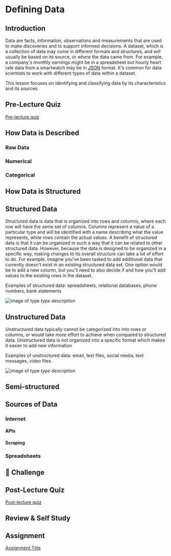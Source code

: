 # Defining Data

## Introduction
Data are facts, information, observations and measurements that are used to make discoveries and to support informed decisions. A dataset, which is a collection of data may come in different formats and structures, and will usually be based on its source, or where the data came from. For example, a company's monthly earnings might be in a spreadsheet but hourly heart rate data from a smartwatch may be in [JSON](https://stackoverflow.com/a/383699) format. It's common for data scientists to work with different types of data within a dataset. 


This lesson focuses on identifying and classifying data by its characteristics and its sources.

## Pre-Lecture Quiz

[Pre-lecture quiz]()


## How Data is Described

### Raw Data
### Numerical
### Categorical


## How Data is Structured

## Structured Data
Structured data is data that is organized into rows and columns, where each row will have the same set of columns. Columns represent a value of a particular type and will be identified with a name describing what the value represents, while rows contain the actual values. A benefit of structured data is that it can be organized in such a way that it can be related to other structured data. However, because the data is designed to be organized in a specific way, making changes to its overall structure can take a lot of effort to do. For example, imagine you've been tasked to add additional data that currently doesn't exist in an existing structured data set. One option would be to add a new column, but you'll need to also decide if and how you'll add values to the existing rows in the dataset. 

Examples of structured data: spreadsheets, relational databases, phone numbers, bank statements

![image of type]()
*type description*

## Unstructured Data
Unstructured data typically cannot be categorized into into rows or columns, or would take more effort to achieve when compared to structured data. Unstructured data is not organized into a specific format which makes it easier to add new information

Examples of unstructured data: email, text files, social media, text messages, video files

![image of type]()
*type description*

## Semi-structured


## Sources of Data
### Internet
#### APIs
#### Scraping
### Spreadsheets


## 🚀 Challenge


## Post-Lecture Quiz

[Post-lecture quiz]()

## Review & Self Study


## Assignment

[Assignment Title](assignment.md)
